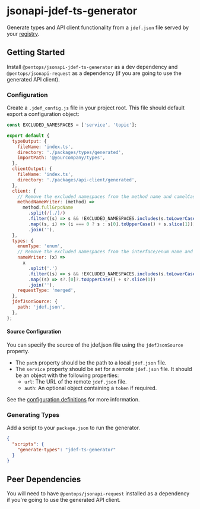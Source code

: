 # jsonapi-jdef-ts-generator

Generate types and API client functionality from a `jdef.json` file served by your [registry](https://github.com/pentops/registry).

## Getting Started

Install `@pentops/jsonapi-jdef-ts-generator` as a dev dependency and `@pentops/jsonapi-request` as a dependency (if you are going to use the generated API client).

### Configuration

Create a `.jdef_config.js` file in your project root. This file should default export a configuration object:

```js
const EXCLUDED_NAMESPACES = ['service', 'topic'];

export default {
  typeOutput: {
    fileName: 'index.ts',
    directory: './packages/types/generated',
    importPath: '@yourcompany/types',
  },
  clientOutput: {
    fileName: 'index.ts',
    directory: './packages/api-client/generated',
  },
  client: {
    // Remove the excluded namespaces from the method name and camelCase the result
    methodNameWriter: (method) =>
      method.fullGrpcName
        .split(/[./]/)
        .filter((s) => s && !EXCLUDED_NAMESPACES.includes(s.toLowerCase()))
        .map((s, i) => (i === 0 ? s : s[0].toUpperCase() + s.slice(1)))
        .join(''),
  },
  types: {
    enumType: 'enum',
    // Remove the excluded namespaces from the interface/enum name and camelCase the result
    nameWriter: (x) =>
      x
        .split('.')
        .filter((s) => s && !EXCLUDED_NAMESPACES.includes(s.toLowerCase()))
        .map((s) => s?.[0]?.toUpperCase() + s?.slice(1))
        .join(''),
    requestType: 'merged',
  },
  jdefJsonSource: {
    path: 'jdef.json',
  },
};
```

#### Source Configuration

You can specify the source of the jdef.json file using the `jdefJsonSource` property.

- The `path` property should be the path to a local `jdef.json` file.
- The `service` property should be set for a remote `jdef.json` file. It should be an object with the following properties:
  - `url`: The URL of the remote `jdef.json` file.
  - `auth`: An optional object containing a `token` if required.

See the [configuration definitions](./src/config.ts) for more information.

### Generating Types

Add a script to your `package.json` to run the generator.

```json
{
  "scripts": {
    "generate-types": "jdef-ts-generator"
  }
}
```

## Peer Dependencies

You will need to have `@pentops/jsonapi-request` installed as a dependency if you're going to use the generated API client.
